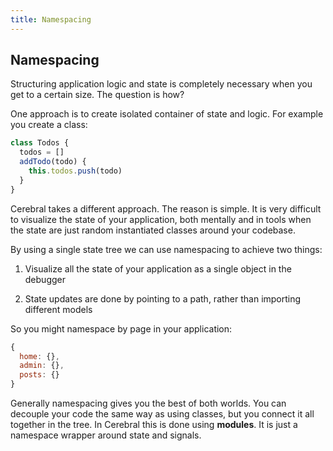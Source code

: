 ```yaml
---
title: Namespacing
---
```


## Namespacing

Structuring application logic and state is completely necessary when you get to a certain size. The question is how?

One approach is to create isolated container of state and logic. For example you create a class:

```js
class Todos {
  todos = []
  addTodo(todo) {
    this.todos.push(todo)
  }
}
```

Cerebral takes a different approach. The reason is simple. It is very difficult to visualize the state of your application, both mentally and in tools when the state are just random instantiated classes around your codebase.

By using a single state tree we can use namespacing to achieve two things:

1. Visualize all the state of your application as a single object in the debugger

2. State updates are done by pointing to a path, rather than importing different models

So you might namespace by page in your application:

```js
{
  home: {},
  admin: {},
  posts: {}
}
```

Generally namespacing gives you the best of both worlds. You can decouple your code the same way as using classes, but you connect it all together in the tree. In Cerebral this is done using **modules**. It is just a namespace wrapper around state and signals.
